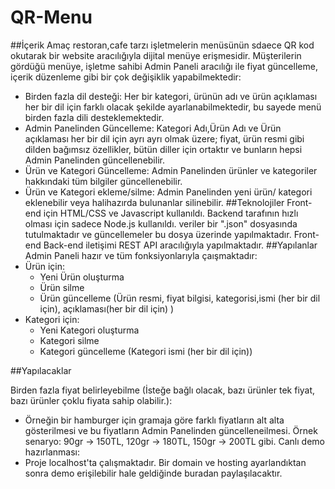 # QR-Menu
##İçerik
Amaç restoran,cafe tarzı işletmelerin menüsünün sdaece QR kod okutarak bir website aracılığıyla dijital menüye erişmesidir. Müşterilerin gördüğü menüye, işletme sahibi Admin Paneli aracılığı ile fiyat güncelleme, içerik düzenleme gibi bir çok değişiklik yapabilmektedir:
- Birden fazla dil desteği: Her bir kategori, ürünün adı ve ürün açıklaması her bir dil için farklı olacak şekilde ayarlanabilmektedir, bu sayede menü birden fazla dili desteklemektedir.
- Admin Panelinden Güncelleme: Kategori Adı,Ürün Adı ve Ürün açıklaması her bir dil için ayrı ayrı olmak üzere; fiyat, ürün resmi gibi dilden bağımsız özellikler, bütün diller için ortaktır ve bunların hepsi Admin Panelinden güncellenebilir.
- Ürün ve Kategori Güncelleme: Admin Panelinden ürünler ve kategoriler hakkındaki tüm bilgiler güncellenebilir.
- Ürün ve Kategori ekleme/silme: Admin Panelinden yeni ürün/ kategori eklenebilir veya halihazırda bulunanlar silinebilir.
##Teknolojiler
Front-end için HTML/CSS ve Javascript kullanıldı.
Backend tarafının hızlı olması için sadece Node.js kullanıldı.
veriler bir ".json" dosyasında tutulmaktadır ve güncellemeler bu dosya üzerinde yapılmaktadır.
Front-end Back-end iletişimi REST API aracılığıyla yapılmaktadır.
##Yapılanlar
Admin Paneli hazır ve tüm fonksiyonlarıyla çaışmaktadır:
- Ürün için:
  - Yeni Ürün oluşturma
  - Ürün silme
  - Ürün güncelleme (Ürün resmi, fiyat bilgisi, kategorisi,ismi (her bir dil için), açıklaması(her bir dil için) )
- Kategori için:
  - Yeni Kategori oluşturma
  - Kategori silme
  - Kategori güncelleme (Kategori ismi (her bir dil için))
  
##Yapılacaklar

Birden fazla fiyat belirleyebilme (İsteğe bağlı olacak, bazı ürünler tek fiyat, bazı ürünler çoklu fiyata sahip olabilir.):
- Örneğin bir hamburger için gramaja göre farklı fiyatların alt alta gösterilmesi ve bu fiyatların Admin Panelinden güncelleneilmesi. Örnek senaryo: 90gr -> 150TL, 120gr -> 180TL, 150gr -> 200TL gibi.
Canlı demo hazırlanması:
- Proje localhost'ta çalışmaktadır. Bir domain ve hosting ayarlandıktan sonra demo erişilebilir hale geldiğinde buradan paylaşılacaktır.
